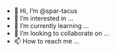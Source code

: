 - 👋 Hi, I’m @spar-tacus
- 👀 I’m interested in ...
- 🌱 I’m currently learning ...
- 💞️ I’m looking to collaborate on ...
- 📫 How to reach me ...

<!---
spar-tacus/spar-tacus is a ✨ special ✨ repository because its `README.md` (this file) appears on your GitHub profile.
You can click the Preview link to take a look at your changes.
--->
